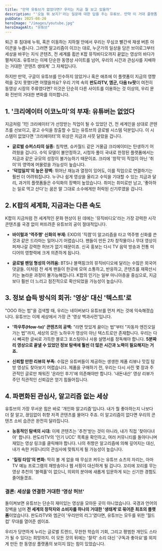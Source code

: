 ```yaml
---
title: "만약 유튜브가 없었다면? 우리는 지금 뭘 보고 있을까"
description: "'오늘 뭐 보지?'라는 질문에 대한 답을 주는 유튜브. 만약 이 거대 플랫폼이 없었다면, 우리는 판도라TV의 UCC를 보고 있었을까요? 크리에이터, K팝, 그리고 우리의 정보 습득 방식까지, 모든 것을 바꾼 유튜브의 부재 시나리오를 그려봅니다."
pubDate: 2025-08-20
heroImage: "/images/youtube.jpg"
heroImageAlt: "유튜브"
---
```


퇴근 후 침대에 누워, 혹은 이동하는 지하철 안에서 우리는 무심코 빨간색 재생 버튼 아이콘을 누릅니다. 그러면 알고리즘이 이끄는 대로, 누군가의 일상을 담은 브이로그부터 세상을 바꾸는 지식 콘텐츠, 전 세계를 휩쓴 K팝 뮤직비디오까지 끝없는 영상의 바다가 펼쳐지죠. 유튜브는 이제 단순한 동영상 사이트를 넘어, 우리의 시간과 관심사를 지배하는 거대한 '콘텐츠 생태계' 그 자체입니다.

하지만 만약, 구글이 유튜브를 인수하지 않았거나 혹은 애초에 이 플랫폼이 지금의 영향력을 갖지 못했다면 어땠을까요? 우리 기억 속의 **판도라TV, 엠군, 다음 tv팟**이 여전히 동영상 시장의 주류였다면? 이것은 단순히 다른 사이트를 이용하는 것 이상의, 우리 문화 전반의 거대한 변화를 의미합니다.

## 1. '크리에이터 이코노미'의 부재: 유튜버는 없었다

지금처럼 '1인 크리에이터'가 선망받는 직업이 될 수 있었던 건, 전 세계인을 상대로 콘텐츠를 선보이고, 광고 수익을 창출할 수 있는 유튜브의 글로벌 시스템 덕분입니다. 이 시스템이 없었다면 '크리에이터'의 위상은 지금과 사뭇 달랐을 겁니다.

-   **글로벌 슈퍼스타의 실종:** 침착맨, 슈카월드 같은 거물급 크리에이터는 탄생하기 어려웠을 겁니다. 수익 모델이 불안정하고, 시청자 풀이 국내로 한정된 플랫폼에서는 지금과 같은 규모의 성장이 불가능하기 때문이죠. 크리에 '창작'이 직업이 아닌 '취미'의 영역에 머물렀을 가능성이 높습니다.
-   **'덕업일치'의 높은 장벽:** 뛰어난 재능과 열정이 있어도, 이를 직업으로 연결하기는 훨씬 더 어려워집니다. 누구나 쉽게 영상을 올리고 수익을 기대할 수 있는 지금과 달리, 과거의 플랫폼들은 수익화의 장벽이 높았습니다. 취미는 취미로만 남고, '좋아하는 일로 먹고 산다'는 꿈은 말 그대로 소수에게만 허락된 신기루였을 겁니다.

## 2. K팝의 세계화, 지금과는 다른 속도

K팝이 지금처럼 전 세계적인 문화 현상이 된 데에는 '뮤직비디오'라는 가장 강력한 시각 콘텐츠를 국경 없이 퍼뜨려준 유튜브의 공이 절대적입니다.

-   **바이럴과 '역주행' 신화의 부재:** EXID의 '직캠'이 알고리즘을 타고 역주행 신화를 쓴 것과 같은 드라마는 일어나기 어렵습니다. 팬들이 만든 2차 창작물이나 무대 영상이 퍼져나갈 강력한 허브가 없기 때문이죠. 신곡 홍보는 다시 TV 음악 방송과 전통 미디어의 영향력에 크게 의존하게 됩니다.

-   **글로벌 팬덤 형성의 어려움:** BTS나 블랙핑크의 뮤직비디오에 달리는 수많은 외국어 댓글들. 이처럼 전 세계 팬들이 한곳에 모여 소통하고, 반응하고, 콘텐츠를 재확산시키는 놀라운 과정이 불가능해집니다. K팝의 인기는 일부 마니아층을 중심으로, 지금보다 훨씬 더 느리고 점진적으로 확산되었을 가능성이 높습니다.

## 3. 정보 습득 방식의 회귀: '영상' 대신 '텍스트'로

"OOO 하는 법"을 검색할 때, 우리는 네이버보다 유튜브를 먼저 켜는 것에 익숙해졌습니다. 유튜브는 이제 세상에서 가장 큰 '영상 백과사전'입니다.

-   **'하우투(How-to)' 콘텐츠의 공백:** "라면 맛있게 끓이는 법"부터 "자동차 엔진오일 가는 법"까지, 세상의 모든 노하우가 영상이 아닌 텍스트로만 존재합니다. 우리는 다시 빼곡한 글씨로 가득한 블로그 포스팅이나 사용 설명서를 정독해야 합니다. **5분짜리 영상으로 끝낼 수 있었던 정보 탐색에 훨씬 더 많은 시간과 노력이 필요해지는 거죠.**

-   **신뢰할 만한 리뷰의 부족:** 수많은 유튜버들이 제공하는 생생한 제품 리뷰나 맛집 탐방 영상도 찾아보기 어렵습니다. 제품을 구매하기 전, 우리는 다시 사진 몇 장과 주관적인 글로만 채워진 '온라인 후기'에 의존해야만 합니다. '내돈내산' 영상 리뷰가 주던 직관적인 신뢰감은 얻기 힘들어집니다.

## 4. 파편화된 관심사, 알고리즘 없는 세상

유튜브의 가장 무서운 힘은 바로 '개인화 알고리즘'입니다. 내가 뭘 좋아하는지 나보다 더 잘 알고, 끊임없이 취향 저격 콘텐츠를 물어다 주죠. 이 알고리즘이 없다면 우리의 콘텐츠 소비 습관은 완전히 달라집니다.

-   **능동적인 탐색의 시대:** 이제 콘텐츠는 '추천'받는 것이 아니라, 내가 직접 '찾아다녀야' 합니다. 판도라TV의 '인기 UCC' 목록을 확인하고, 여러 커뮤니티를 돌아다니며 재밌는 영상 링크를 클릭해야 합니다. 나의 취향은 알고리즘에 의해 깊어지는 대신, 내가 속한 커뮤니티의 관심사에 맞춰지게 될 가능성이 높습니다.

-   **'킬링 타임'의 변화:** 딱히 볼 게 없을 때 무심코 켜두는 유튜브 쇼츠의 자리는, 아마 TV 예능 프로그램의 재방송이나 웹 서핑이 대신하게 될 겁니다. 꼬리에 꼬리를 무는 영상 추천의 '블랙홀'이 없으니, 의외의 분야에 새롭게 입문하게 되는 신기한 경험도 줄어들겠죠.

### 결론: 세상을 연결한 거대한 '영상 허브'

돌이켜보면 유튜브는 단순히 재미있는 영상을 모아둔 곳이 아니었습니다. 국경과 언어의 장벽을 넘어 **전 세계의 창작자와 소비자를 하나의 거대한 '생태계'로 묶어준 최초의 플랫폼**이었습니다. 판도라TV와 엠군이 '우리만의 리그'였다면, 유튜브는 모두를 위한 '월드컵' 무대를 열어준 셈이죠.

우리가 당연하게 누리는 글로벌 트렌드, 무한한 학습의 기회, 그리고 평범한 개인도 스타가 될 수 있다는 희망까지. 이 모든 것의 뒤에는 '찰칵' 소리 대신 '구독과 좋아요'를 외치게 만든 한 동영상 플랫폼의 보이지 않는 힘이 있었습니다.